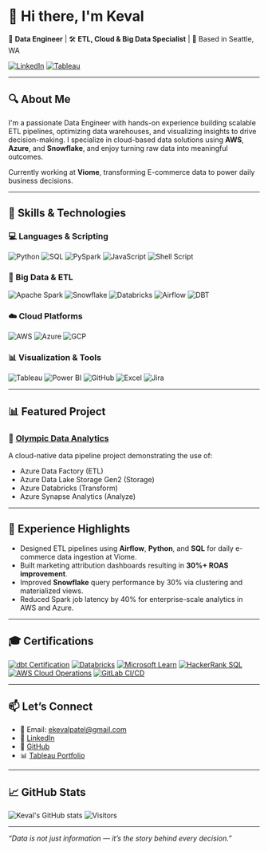 # 👋 Hi there, I'm Keval

🚀 **Data Engineer** | 🛠️ **ETL, Cloud & Big Data Specialist** | 📍 Based in Seattle, WA  

[![LinkedIn](https://img.shields.io/badge/-LinkedIn-0A66C2?style=for-the-badge&logo=linkedin&logoColor=white)](https://www.linkedin.com/in/kevalpatel72)
[![Tableau](https://img.shields.io/badge/-Tableau-E97627?style=for-the-badge&logo=tableau&logoColor=white)](https://public.tableau.com/app/profile/kevalvpatel/vizzes)

---

## 🔍 About Me

I'm a passionate Data Engineer with hands-on experience building scalable ETL pipelines, optimizing data warehouses, and visualizing insights to drive decision-making. I specialize in cloud-based data solutions using **AWS**, **Azure**, and **Snowflake**, and enjoy turning raw data into meaningful outcomes.

Currently working at **Viome**, transforming E-commerce data to power daily business decisions.

---

## 🧠 Skills & Technologies

### 💻 Languages & Scripting
![Python](https://img.shields.io/badge/Python-3776AB?style=flat&logo=python&logoColor=white)
![SQL](https://img.shields.io/badge/SQL-336791?style=flat&logo=postgresql&logoColor=white)
![PySpark](https://img.shields.io/badge/PySpark-E25A1C?style=flat&logo=apachespark&logoColor=white)
![JavaScript](https://img.shields.io/badge/JavaScript-F7DF1E?style=flat&logo=javascript&logoColor=black)
![Shell Script](https://img.shields.io/badge/Shell-4EAA25?style=flat&logo=gnu-bash&logoColor=white)

### 🔧 Big Data & ETL
![Apache Spark](https://img.shields.io/badge/Spark-E25A1C?style=flat&logo=apachespark&logoColor=white)
![Snowflake](https://img.shields.io/badge/Snowflake-29B5E8?style=flat&logo=snowflake&logoColor=white)
![Databricks](https://img.shields.io/badge/Databricks-EF3E42?style=flat&logo=databricks&logoColor=white)
![Airflow](https://img.shields.io/badge/Apache_Airflow-017CEE?style=flat&logo=apacheairflow&logoColor=white)
![DBT](https://img.shields.io/badge/dbt-FF694B?style=flat&logo=dbt&logoColor=white)

### ☁️ Cloud Platforms
![AWS](https://img.shields.io/badge/AWS-232F3E?style=flat&logo=amazon-aws&logoColor=white)
![Azure](https://img.shields.io/badge/Azure-0078D4?style=flat&logo=microsoftazure&logoColor=white)
![GCP](https://img.shields.io/badge/GCP-4285F4?style=flat&logo=google-cloud&logoColor=white)

### 📊 Visualization & Tools
![Tableau](https://img.shields.io/badge/Tableau-E97627?style=flat&logo=tableau&logoColor=white)
![Power BI](https://img.shields.io/badge/Power%20BI-F2C811?style=flat&logo=powerbi&logoColor=black)
![GitHub](https://img.shields.io/badge/GitHub-181717?style=flat&logo=github&logoColor=white)
![Excel](https://img.shields.io/badge/Excel-217346?style=flat&logo=microsoft-excel&logoColor=white)
![Jira](https://img.shields.io/badge/Jira-0052CC?style=flat&logo=jira&logoColor=white)

---

## 📊 Featured Project

### 🎯 [Olympic Data Analytics](https://github.com/keval72/Tokyo-Olympics-Data-Analytics-Using-Azure)
A cloud-native data pipeline project demonstrating the use of:
- Azure Data Factory (ETL)
- Azure Data Lake Storage Gen2 (Storage)
- Azure Databricks (Transform)
- Azure Synapse Analytics (Analyze)

---

## 💼 Experience Highlights

- Designed ETL pipelines using **Airflow**, **Python**, and **SQL** for daily e-commerce data ingestion at Viome.
- Built marketing attribution dashboards resulting in **30%+ ROAS improvement**.
- Improved **Snowflake** query performance by 30% via clustering and materialized views.
- Reduced Spark job latency by 40% for enterprise-scale analytics in AWS and Azure.

---

## 🎓 Certifications

[![dbt Certification](https://img.shields.io/badge/dbt%20Certified-FE6532?style=for-the-badge&logo=dbt&logoColor=white)](https://credentials.getdbt.com/b262e34f-9ad1-4f05-87c1-db3559000fc2#acc.NOPZSTuG)
[![Databricks](https://img.shields.io/badge/Databricks%20Lakehouse%20Fundamentals-EF3E42?style=for-the-badge&logo=databricks&logoColor=white)](https://credentials.databricks.com/9e9e1304-62f4-4f37-be92-328023f6a6b8#acc.v18tOjzH)
[![Microsoft Learn](https://img.shields.io/badge/Microsoft%20Learn-258FFA?style=for-the-badge&logo=microsoft&logoColor=white)](https://learn.microsoft.com/en-us/users/me/achievements?tab=tab-modules#trophies-section)
[![HackerRank SQL](https://img.shields.io/badge/HackerRank%20SQL%20(Advanced)-2EC866?style=for-the-badge&logo=hackerrank&logoColor=white)](https://www.hackerrank.com/certificates/c49108982853)
[![AWS Cloud Operations](https://img.shields.io/badge/AWS%20Certified%20Cloud%20Operations-232F3E?style=for-the-badge&logo=amazonaws&logoColor=white)](https://www.credly.com/badges/2a7da889-f58b-4fa4-97ad-81e210c416e1)
[![GitLab CI/CD](https://img.shields.io/badge/GitLab%20CI%2FCD%20Associate-FC6D26?style=for-the-badge&logo=gitlab&logoColor=white)](https://www.credly.com/badges/bc38fd69-45da-4f2b-b949-429bc96431db)

---

## 📫 Let’s Connect

- 📧 Email: ekevalpatel@gmail.com  
- 💼 [LinkedIn](https://www.linkedin.com/in/kevalpatel72)  
- 📂 [GitHub](https://github.com/keval72)  
- 📊 [Tableau Portfolio](https://public.tableau.com/app/profile/kevalvpatel/vizzes)

---

## 📈 GitHub Stats

![Keval's GitHub stats](https://github-readme-stats.vercel.app/api?username=keval72&show_icons=true&hide_title=true&count_private=true&theme=default)
![Visitors](https://visitor-badge.laobi.icu/badge?page_id=keval72.keval72)

---

_“Data is not just information — it’s the story behind every decision.”_
